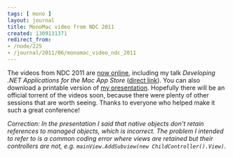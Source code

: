 ```yaml
---
tags: [ mono ]
layout: journal
title: MonoMac video from NDC 2011
created: 1309131371
redirect_from:
- /node/225
- /journal/2011/06/monomac_video_ndc_2011
---
```

The videos from NDC 2011 are [now
online](http://www.ndc2011.no/agenda.aspx?cat=1071&id=-1&day=3728), including my
talk _Developing .NET Applications for the Mac App Store_ ([direct
link](http://ndc2011.macsimum.no/SAL4/Fredag/Live%20stream%20archive%2010.06.2011%2014.58.wmv)).<!--break-->
You can also download a printable version of [my
presentation](/files/talks/MonoMac-NDC11.pdf). Hopefully there will be an
official torrent of the videos soon, because there were plenty of other sessions
that are worth seeing. Thanks to everyone who helped make it such a great
conference!

_Correction: In the presentation I said that native objects don't retain
references to managed objects, which is incorrect. The problem I intended to
refer to is a common coding error where views are retained but their controllers
are not, e.g. `mainView.AddSubview(new ChildController().View)`._

